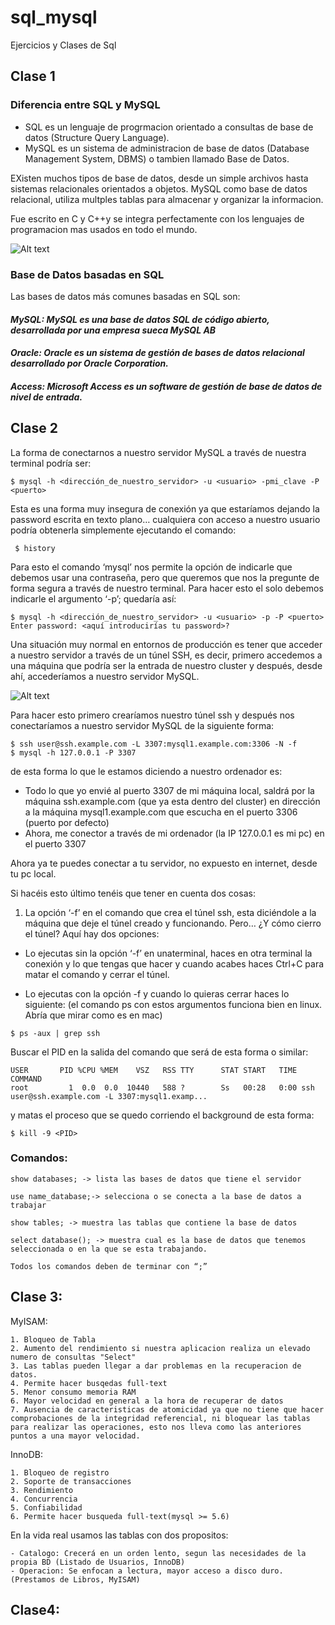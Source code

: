 # sql_mysql
Ejercicios y Clases de Sql


## Clase 1

### Diferencia entre SQL y MySQL

- SQL es un lenguaje de progrmacion orientado a consultas de base de datos (Structure Query Language).
-  MySQL es un sistema de administracion de base de datos (Database Management System, DBMS) o tambien llamado Base de Datos.

EXisten muchos tipos de base de datos, desde un simple archivos hasta sistemas relacionales orientados a objetos. MySQL como base de datos relacional, utiliza multples tablas para almacenar y organizar la informacion.

Fue escrito en C y C++y se integra perfectamente con los lenguajes de programacion mas usados en todo el mundo.


![Alt text](https://kkslinuxinfo.files.wordpress.com/2016/02/database.png "DBMS")

### Base de Datos basadas en SQL

Las bases de datos más comunes basadas en SQL son:
#### _MySQL: MySQL es una base de datos SQL de código abierto, desarrollada por una empresa sueca MySQL AB_

#### _Oracle: Oracle es un sistema de gestión de bases de datos relacional desarrollado por Oracle Corporation._

#### _Access: Microsoft Access es un software de gestión de base de datos de nivel de entrada._


## Clase 2

La forma de conectarnos a nuestro servidor MySQL a través de nuestra terminal podría ser:

```
$ mysql -h <dirección_de_nuestro_servidor> -u <usuario> -pmi_clave -P <puerto>
```
  
Esta es una forma muy insegura de conexión ya que estaríamos dejando la password escrita en texto plano… cualquiera con acceso a nuestro usuario podría obtenerla simplemente ejecutando el comando:
```
 $ history
 ```
Para esto el comando ‘mysql’ nos permite la opción de indicarle que debemos usar una contraseña, pero que queremos que nos la pregunte de forma segura a través de nuestro terminal. Para hacer esto el solo debemos indicarle el argumento ‘-p’; quedaría así:
 ```
$ mysql -h <dirección_de_nuestro_servidor> -u <usuario> -p -P <puerto>
Enter password: <aquí introducirías tu password>?
 ``` 
Una situación muy normal en entornos de producción es tener que acceder a nuestro servidor a través de un túnel SSH, es decir, primero accedemos a una máquina que podría ser la entrada de nuestro cluster y después, desde ahí, accederíamos a nuestro servidor MySQL.


![Alt text](https://www.tunnelsup.com/images/ssh-local2.png "DBMS")

Para hacer esto primero crearíamos nuestro túnel ssh y después nos conectaríamos a nuestro servidor MySQL de la siguiente forma:
```
$ ssh user@ssh.example.com -L 3307:mysql1.example.com:3306 -N -f
$ mysql -h 127.0.0.1 -P 3307
```
de esta forma lo que le estamos diciendo a nuestro ordenador es:

- Todo lo que yo envié al puerto 3307 de mi máquina local, saldrá por la máquina ssh.example.com (que ya esta dentro del cluster) en dirección a la máquina mysql1.example.com que escucha en el puerto 3306 (puerto por defecto)
- Ahora, me conector a través de mi ordenador (la IP 127.0.0.1 es mi pc) en el puerto 3307

Ahora ya te puedes conectar a tu servidor, no expuesto en internet, desde tu pc local.

Si hacéis esto último tenéis que tener en cuenta dos cosas:

1. La opción ‘-f’ en el comando que crea el túnel ssh, esta diciéndole a la máquina que deje el túnel creado y funcionando. Pero… ¿Y cómo cierro el túnel? Aquí hay dos opciones:
- Lo ejecutas sin la opción ‘-f’ en unaterminal, haces en otra terminal la conexión y lo que tengas que hacer y cuando acabes haces Ctrl+C para matar el comando y cerrar el túnel.

- Lo ejecutas con la opción -f y cuando lo quieras cerrar haces lo siguiente: (el comando ps con estos argumentos funciona bien en linux. Abría que mirar como es en mac)
```
$ ps -aux | grep ssh
```
Buscar el PID en la salida del comando que será de esta forma o similar:
```
USER       PID %CPU %MEM    VSZ   RSS TTY      STAT START   TIME COMMAND
root         1  0.0  0.0  10440   588 ?        Ss   00:28   0:00 ssh user@ssh.example.com -L 3307:mysql1.examp...
```
y matas el proceso que se quedo corriendo el background de esta forma:
```
$ kill -9 <PID>
 ``` 
  
### Comandos:
```
show databases; -> lista las bases de datos que tiene el servidor

use name_database;-> selecciona o se conecta a la base de datos a trabajar

show tables; -> muestra las tablas que contiene la base de datos

select database(); -> muestra cual es la base de datos que tenemos seleccionada o en la que se esta trabajando.

Todos los comandos deben de terminar con “;”
```


## Clase 3:


MyISAM:

```
1. Bloqueo de Tabla
2. Aumento del rendimiento si nuestra aplicacion realiza un elevado numero de consultas "Select"
3. Las tablas pueden llegar a dar problemas en la recuperacion de datos.
4. Permite hacer busqedas full-text
5. Menor consumo memoria RAM
6. Mayor velocidad en general a la hora de recuperar de datos
7. Ausencia de caracteristicas de atomicidad ya que no tiene que hacer comprobaciones de la integridad referencial, ni bloquear las tablas para realizar las operaciones, esto nos lleva como las anteriores puntos a una mayor velocidad.

```

InnoDB:

```
1. Bloqueo de registro
2. Soporte de transacciones
3. Rendimiento
4. Concurrencia
5. Confiabilidad
6. Permite hacer busqueda full-text(mysql >= 5.6)

```

En la vida real usamos las tablas con dos propositos:
```
- Catalogo: Crecerá en un orden lento, segun las necesidades de la propia BD (Listado de Usuarios, InnoDB)
- Operacion: Se enfocan a lectura, mayor acceso a disco duro. (Prestamos de Libros, MyISAM)
```

## Clase4:


